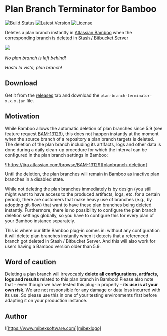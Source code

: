 # Plan Branch Terminator for Bamboo #

[![Build Status](http://img.shields.io/travis/mibexsoftware/plan-branch-terminator.svg?style=flat-square)](https://travis-ci.org/mibexsoftware/plan-branch-terminator)
[![Latest Version](http://img.shields.io/github/release/mibexsoftware/plan-branch-terminator.svg?style=flat-square)](https://github.com/mibexsoftware/plan-branch-terminator/releases)
[![License](http://img.shields.io/badge/license-MIT-blue.svg?style=flat-square)](http://mibexsoftware.mit-license.org/2015)

Deletes a plan branch instantly in [Atlassian Bamboo][bamboo] when the corresponding branch is deleted in 
[Stash / Bitbucket Server][bitbucketserver]

![][productlogo]

*No plan branch is left behind!*

*Hasta la vista, plan branch!*


## Download ##

Get it from the [releases][releases] tab and download the `plan-branch-terminator-x.x.x.jar` file.


## Motivation ##

While Bamboo allows the automatic deletion of plan branches since 5.9 (see feature request [BAM-13129][BAM-13129]), 
this does not happen instantly at the moment when the source branch of a repository a plan branch targets is deleted. 
The deletion of the plan branch including its artifacts, logs and other data is done during a daily clean-up procedure
for which the interval can be configured in the plan branch settings in Bamboo:

![https://jira.atlassian.com/browse/BAM-13129][planbranch-deletion]

Until the deletion, the plan branches will remain in Bamboo as inactive plan branches in a disabled state.

While not deleting the plan branches immediately is by design (you still might want to have access to the produced
artifacts, logs, etc. for a certain period), there are customers that make heavy use of branches (e.g., by adopting
git-flow) that want to have these plan branches being deleted instantly. Furthermore, there is no possibility to 
configure the plan branch deletion settings globally, so you have to configure this for every plan of your Bamboo
instance separately.

This is where our little Bamboo plug-in comes in: without any configuration it will delete plan branches instantly when 
it detects that a referenced branch got deleted in Stash / Bitbucket Server. And this will also work for users having
a Bamboo version older than 5.9.


## Word of caution ##

Deleting a plan branch will irrevocably **delete all configurations, artifacts, logs and results** related to this plan
branch in Bamboo! Please also note that - even though we have tested this plug-in properly - **its use is at your own risk**.
We are not responsible for any damage or data loss incurred with its use. So please use this in one of your testing
environments first before adapting it on your production instance.


## Author

![https://www.mibexsoftware.com][mibexlogo]


[productlogo]: https://raw.githubusercontent.com/mibexsoftware/plan-branch-terminator/master/src/main/resources/images/plugin-logo.png
[planbranch-deletion]: https://raw.githubusercontent.com/mibexsoftware/plan-branch-terminator/master/src/main/resources/images/plan-branch-deletion.png
[BAM-13129]: https://jira.atlassian.com/browse/BAM-13129
[bamboo]: http://www.atlassian.com/bamboo
[bitbucketserver]: https://www.atlassian.com/software/bitbucket/server
[releases]: https://github.com/mibexsoftware/plan-branch-terminator/releases
[mibexlogo]: https://raw.githubusercontent.com/mibexsoftware/plan-branch-terminator/master/src/main/resources/images/vendor-logo.png
[mit]: http://opensource.org/licenses/MIT
[gh-releases]: https://github.com/mibexsoftware/plan-branch-terminator/releases
